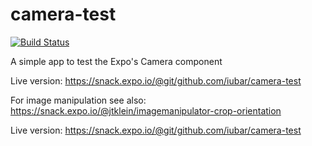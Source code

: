 # camera-test

[![Build Status](https://travis-ci.org/iubar/camera-test.svg?branch=master)](https://travis-ci.org/iubar/camera-test)

A simple app to test the Expo's Camera component
 
Live version: https://snack.expo.io/@git/github.com/iubar/camera-test

For image manipulation see also: https://snack.expo.io/@jtklein/imagemanipulator-crop-orientation
 
Live version: https://snack.expo.io/@git/github.com/iubar/camera-test
 
